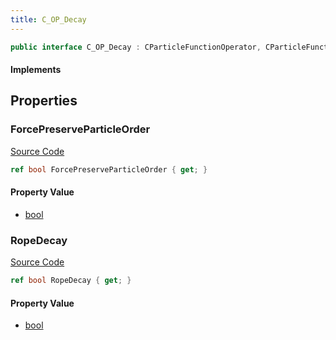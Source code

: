 ```yaml
---
title: C_OP_Decay
---
```


```csharp
public interface C_OP_Decay : CParticleFunctionOperator, CParticleFunction, ISchemaClass<CParticleFunction>, ISchemaClass<CParticleFunctionOperator>, ISchemaClass<C_OP_Decay>, ISchemaField, ISchemaClass, INativeHandle
```

#### Implements

## Properties

### ForcePreserveParticleOrder

[Source Code](https://github.com/swiftly-solution/swiftlys2/blob/beta/managed/src/SwiftlyS2.Generated/Schemas/Interfaces/C_OP_Decay.cs#L18)

```csharp
ref bool ForcePreserveParticleOrder { get; }
```

#### Property Value

- [bool](https://learn.microsoft.com/dotnet/api/system.boolean)

### RopeDecay

[Source Code](https://github.com/swiftly-solution/swiftlys2/blob/beta/managed/src/SwiftlyS2.Generated/Schemas/Interfaces/C_OP_Decay.cs#L16)

```csharp
ref bool RopeDecay { get; }
```

#### Property Value

- [bool](https://learn.microsoft.com/dotnet/api/system.boolean)

